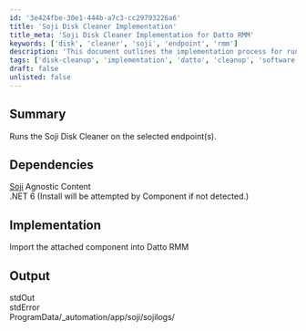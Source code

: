 ```yaml
---
id: '3e424fbe-30e1-444b-a7c3-cc29793226a6'
title: 'Soji Disk Cleaner Implementation'
title_meta: 'Soji Disk Cleaner Implementation for Datto RMM'
keywords: ['disk', 'cleaner', 'soji', 'endpoint', 'rmm']
description: 'This document outlines the implementation process for running the Soji Disk Cleaner on selected endpoints within Datto RMM. It includes dependencies, implementation steps, and output details to ensure successful execution.'
tags: ['disk-cleanup', 'implementation', 'datto', 'cleanup', 'software']
draft: false
unlisted: false
---
```

## Summary

Runs the Soji Disk Cleaner on the selected endpoint(s).

## Dependencies

[Soji](https://proval.itglue.com/DOC-5078775-10338558) Agnostic Content  
.NET 6 (Install will be attempted by Component if not detected.)

## Implementation

Import the attached component into Datto RMM

## Output

stdOut  
stdError  
ProgramData/_automation/app/soji/sojilogs/







